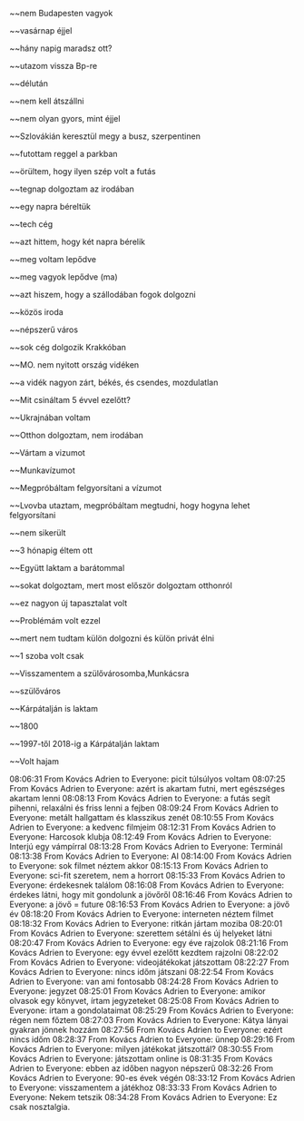 ~~nem Budapesten vagyok

~~vasárnap éjjel

~~hány napig maradsz ott?
	
~~utazom vissza Bp-re

~~délután

~~nem kell átszállni

~~nem olyan gyors, mint éjjel

~~Szlovákián keresztül megy a busz, szerpentinen

~~futottam reggel a parkban

~~örültem, hogy ilyen szép volt a futás

~~tegnap dolgoztam az irodában

~~egy napra béreltük

~~tech cég

~~azt hittem, hogy két napra bérelik

~~meg voltam lepődve

~~meg vagyok lepődve (ma)

~~azt hiszem, hogy a szállodában fogok dolgozni

~~közös iroda

~~népszerű város

~~sok cég dolgozik Krakkóban

~~MO. nem nyitott ország vidéken

~~a vidék nagyon zárt, békés, és csendes, mozdulatlan

~~Mit csináltam 5 évvel ezelőtt?

~~Ukrajnában voltam

~~Otthon dolgoztam, nem irodában

~~Vártam a vizumot

~~Munkavízumot

~~Megpróbáltam felgyorsítani a vízumot
	
~~Lvovba utaztam, megpróbáltam megtudni, hogy hogyna lehet felgyorsítani

~~nem sikerült

~~3 hónapig éltem ott

~~Együtt laktam a barátommal

~~sokat dolgoztam, mert most először dolgoztam otthonról

~~ez nagyon új tapasztalat volt

~~Problémám volt ezzel

~~mert nem tudtam külön dolgozni és külön privát élni

~~1 szoba volt csak

~~Visszamentem a szülővárosomba,Munkácsra

~~szülőváros

~~Kárpátalján is laktam

~~1800

~~1997-től 2018-ig a Kárpátalján laktam

~~Volt hajam

08:06:31 From Kovács Adrien to Everyone:
	picit túlsúlyos voltam
08:07:25 From Kovács Adrien to Everyone:
	azért is akartam futni, mert egészséges akartam lenni
08:08:13 From Kovács Adrien to Everyone:
	a futás segít pihenni, relaxálni és friss lenni a fejben
08:09:24 From Kovács Adrien to Everyone:
	metált hallgattam és klasszikus zenét
08:10:55 From Kovács Adrien to Everyone:
	a kedvenc filmjeim
08:12:31 From Kovács Adrien to Everyone:
	Harcosok klubja
08:12:49 From Kovács Adrien to Everyone:
	Interjú egy vámpírral
08:13:28 From Kovács Adrien to Everyone:
	Terminál
08:13:38 From Kovács Adrien to Everyone:
	AI
08:14:00 From Kovács Adrien to Everyone:
	sok filmet néztem akkor
08:15:13 From Kovács Adrien to Everyone:
	sci-fit szeretem, nem a horrort
08:15:33 From Kovács Adrien to Everyone:
	érdekesnek találom
08:16:08 From Kovács Adrien to Everyone:
	érdekes látni, hogy mit gondolunk a jövőről
08:16:46 From Kovács Adrien to Everyone:
	a jövő = future
08:16:53 From Kovács Adrien to Everyone:
	a jövő év
08:18:20 From Kovács Adrien to Everyone:
	interneten néztem filmet
08:18:32 From Kovács Adrien to Everyone:
	ritkán jártam moziba
08:20:01 From Kovács Adrien to Everyone:
	szerettem sétálni és új helyeket látni
08:20:47 From Kovács Adrien to Everyone:
	egy éve rajzolok
08:21:16 From Kovács Adrien to Everyone:
	egy évvel ezelőtt kezdtem rajzolni
08:22:02 From Kovács Adrien to Everyone:
	videojátékokat játszottam
08:22:27 From Kovács Adrien to Everyone:
	nincs időm játszani
08:22:54 From Kovács Adrien to Everyone:
	van ami fontosabb
08:24:28 From Kovács Adrien to Everyone:
	jegyzet
08:25:01 From Kovács Adrien to Everyone:
	amikor olvasok egy könyvet, írtam jegyzeteket
08:25:08 From Kovács Adrien to Everyone:
	írtam a gondolataimat
08:25:29 From Kovács Adrien to Everyone:
	régen nem főztem
08:27:03 From Kovács Adrien to Everyone:
	Kátya lányai gyakran jönnek hozzám
08:27:56 From Kovács Adrien to Everyone:
	ezért nincs időm
08:28:37 From Kovács Adrien to Everyone:
	ünnep
08:29:16 From Kovács Adrien to Everyone:
	milyen játékokat játszottál?
08:30:55 From Kovács Adrien to Everyone:
	játszottam online is
08:31:35 From Kovács Adrien to Everyone:
	ebben az időben nagyon népszerű
08:32:26 From Kovács Adrien to Everyone:
	90-es évek végén
08:33:12 From Kovács Adrien to Everyone:
	visszamentem a játékhoz
08:33:33 From Kovács Adrien to Everyone:
	Nekem tetszik
08:34:28 From Kovács Adrien to Everyone:
	Ez csak nosztalgia.
